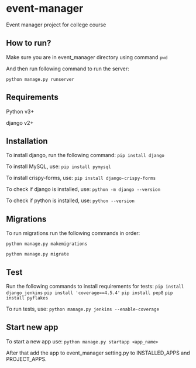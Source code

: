 # event-manager
Event manager project for college course

## How to run?
Make sure you are in event_manager directory using command `pwd`

And then run following command to run the server:

`python manage.py runserver`

## Requirements
Python v3+

django v2+

## Installation
To install django, run the following command:
`pip install django`

To install MySQL, use:
`pip install pymysql`

To install crispy-forms, use:
`pip install django-crispy-forms`

To check if django is installed, use:
`python -m django --version`

To check if python is installed, use:
`python --version`

## Migrations
To run migrations run the following commands in order:

`python manage.py makemigrations`

`python manage.py migrate`

## Test
Run the following commands to install requirements for tests:
`pip install django_jenkins`
`pip install 'coverage==4.5.4'`
`pip install pep8`
`pip install pyflakes`

To run tests, use:
`python manage.py jenkins --enable-coverage`

## Start new app
To start a new app use:
`python manage.py startapp <app_name>`

After that add the app to event_manager setting.py to INSTALLED_APPS and PROJECT_APPS.